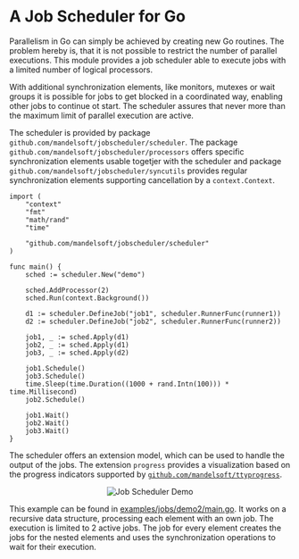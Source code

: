 # A Job Scheduler for Go


Parallelism in Go can simply be achieved by creating new Go routines.
The problem hereby is, that it is not possible to restrict the number
of parallel executions. This module provides a job scheduler able
to execute jobs with a limited number of logical processors.

With additional synchronization elements, like monitors, mutexes or wait groups
it is possible for jobs to get blocked in a coordinated way, enabling
other jobs to continue ot start. The scheduler assures that never more than the
maximum limit of parallel execution are active.

The scheduler is provided by package `github.com/mandelsoft/jobscheduler/scheduler`.
The package `github.com/mandelsoft/jobscheduler/processors` offers
specific synchronization elements usable togetjer with the scheduler
and package `github.com/mandelsoft/jobscheduler/syncutils` provides
regular synchronization elements supporting cancellation by a `context.Context`.

```golang
import (
    "context"
    "fmt"
    "math/rand"
    "time"

    "github.com/mandelsoft/jobscheduler/scheduler"
)

func main() {
	sched := scheduler.New("demo")

	sched.AddProcessor(2)
	sched.Run(context.Background())

	d1 := scheduler.DefineJob("job1", scheduler.RunnerFunc(runner1))
	d2 := scheduler.DefineJob("job2", scheduler.RunnerFunc(runner2))

	job1, _ := sched.Apply(d1)
	job2, _ := sched.Apply(d1)
	job3, _ := sched.Apply(d2)

	job1.Schedule()
	job3.Schedule()
	time.Sleep(time.Duration((1000 + rand.Intn(100))) * time.Millisecond)
	job2.Schedule()

	job1.Wait()
	job2.Wait()
	job3.Wait()
}
```

The scheduler offers an extension model, which can be used to handle
the output of the jobs. The extension `progress` provides a visualization
based on the progress indicators supported by [`github.com/mandelsoft/ttyprogress`](https://github.com/mandelsoft/ttyprogress).


<p align="center">
  <img src="examples/jobs/demo2/demo.gif" alt="Job Scheduler Demo" title="Job Scheduler Demo" />
</p>

This example can be found in [examples/jobs/demo2/main.go](examples/jobs/demo2/main.go). It works on a recursive data structure, 
processing each element with an own job. The execution is limited to 2 active 
jobs. The job for every element creates the jobs for the nested elements and
uses the synchronization operations to wait for their execution.


